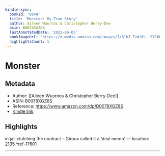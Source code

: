 ```yaml
---
kindle-sync:
  bookId: '8849'
  title: 'Monster: My True Story'
  author: Aileen Wuornos & Christopher Berry-Dee
  asin: B0078XGZ8S
  lastAnnotatedDate: '2021-06-05'
  bookImageUrl: 'https://m.media-amazon.com/images/I/81hI-ZzAi6L._SY160.jpg'
  highlightsCount: 1
---
```

# Monster
## Metadata
* Author: [[Aileen Wuornos & Christopher Berry-Dee]]
* ASIN: B0078XGZ8S
* Reference: https://www.amazon.com/dp/B0078XGZ8S
* [Kindle link](kindle://book?action=open&asin=B0078XGZ8S)

## Highlights
in jail clutching the contract – Giroux called it a ‘deal memo’ — location: [2135](kindle://book?action=open&asin=B0078XGZ8S&location=2135) ^ref-17601

---
